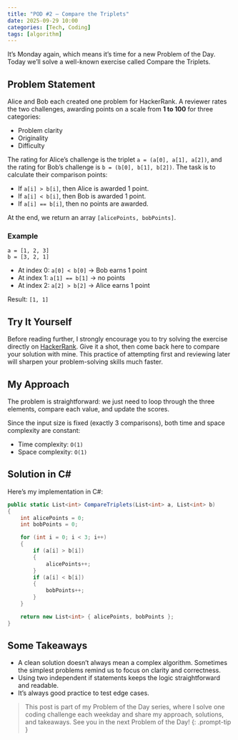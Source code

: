 ```yaml
---
title: "POD #2 – Compare the Triplets"
date: 2025-09-29 10:00
categories: [Tech, Coding]
tags: [algorithm]
---
```


It’s Monday again, which means it’s time for a new Problem of the Day. Today we’ll solve a well-known exercise called Compare the Triplets.

## Problem Statement
Alice and Bob each created one problem for HackerRank. A reviewer rates the two challenges, awarding points on a scale from **1 to 100** for three categories:
- Problem clarity
- Originality
- Difficulty

The rating for Alice’s challenge is the triplet `a = (a[0], a[1], a[2])`, and the rating for Bob’s challenge is `b = (b[0], b[1], b[2])`.
The task is to calculate their comparison points:
- If `a[i] > b[i]`, then Alice is awarded 1 point.
- If `a[i] < b[i]`, then Bob is awarded 1 point.
- If `a[i] == b[i]`, then no points are awarded.

At the end, we return an array `[alicePoints, bobPoints]`.

### Example
```
a = [1, 2, 3]
b = [3, 2, 1]
```
- At index 0: `a[0] < b[0]` → Bob earns 1 point
- At index 1: `a[1] == b[1]` → no points
- At index 2: `a[2] > b[2]` → Alice earns 1 point

Result: `[1, 1]`

## Try It Yourself
Before reading further, I strongly encourage you to try solving the exercise directly on [HackerRank](https://www.hackerrank.com/challenges/compare-the-triplets/problem).
Give it a shot, then come back here to compare your solution with mine. This practice of attempting first and reviewing later will sharpen your problem-solving skills much faster.

## My Approach
The problem is straightforward: we just need to loop through the three elements, compare each value, and update the scores.

Since the input size is fixed (exactly 3 comparisons), both time and space complexity are constant:
- Time complexity: `O(1)`
- Space complexity: `O(1)`

## Solution in C#
Here’s my implementation in C#:
``` csharp
public static List<int> CompareTriplets(List<int> a, List<int> b)
{
    int alicePoints = 0;
    int bobPoints = 0;

    for (int i = 0; i < 3; i++)
    {
        if (a[i] > b[i])
        {
            alicePoints++;
        }
        if (a[i] < b[i])
        {
            bobPoints++;
        }
    }

    return new List<int> { alicePoints, bobPoints };
}

```
## Some Takeaways
- A clean solution doesn’t always mean a complex algorithm. Sometimes the simplest problems remind us to focus on clarity and correctness.
- Using two independent if statements keeps the logic straightforward and readable.
- It’s always good practice to test edge cases.

> This post is part of my Problem of the Day series, where I solve one coding challenge each weekday and share my approach, solutions, and takeaways. See you in the next Problem of the Day!
{: .prompt-tip }
